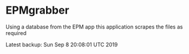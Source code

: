 # EPMgrabber
Using a database from the EPM app this application scrapes the files as required


Latest backup: Sun Sep 8 20:08:01 UTC 2019
